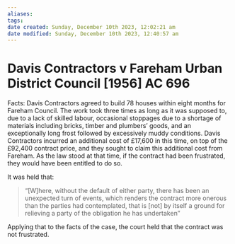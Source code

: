 ```yaml
---
aliases: 
tags: 
date created: Sunday, December 10th 2023, 12:02:21 am
date modified: Sunday, December 10th 2023, 12:40:57 am
---
```


# Davis Contractors v Fareham Urban District Council [1956] AC 696

Facts: Davis Contractors agreed to build 78 houses within eight months for Fareham Council. The work took three times as long as it was supposed to, due to a lack of skilled labour, occasional stoppages due to a shortage of materials including bricks, timber and plumbers’ goods, and an exceptionally long frost followed by excessively muddy conditions. Davis Contractors incurred an additional cost of £17,600 in this time, on top of the £92,400 contract price, and they sought to claim this additional cost from Fareham. As the law stood at that time, if the contract had been frustrated, they would have been entitled to do so.

It was held that:

> “[W]here, without the default of either party, there has been an unexpected turn of events, which renders the contract more onerous than the parties had contemplated, that is [not] by itself a ground for relieving a party of the obligation he has undertaken”

Applying that to the facts of the case, the court held that the contract was not frustrated.
